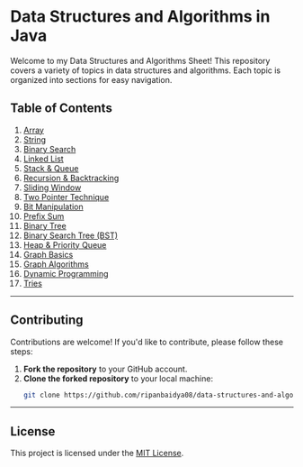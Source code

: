 # Data Structures and Algorithms in Java

Welcome to my Data Structures and Algorithms Sheet! This repository covers a variety of topics in data structures and algorithms. Each topic is organized into sections for easy navigation.

## Table of Contents

1. [Array](#array)
2. [String](#string)
3. [Binary Search](#binary-search)
4. [Linked List](#linked-list)
5. [Stack & Queue](#stack--queue)
6. [Recursion & Backtracking](#recursion--backtracking)
7. [Sliding Window](#sliding-window)
8. [Two Pointer Technique](#two-pointer-technique)
9. [Bit Manipulation](#bit-manipulation)
10. [Prefix Sum](#prefix-sum)
11. [Binary Tree](#binary-tree)
12. [Binary Search Tree (BST)](#binary-search-tree-bst)
13. [Heap & Priority Queue](#heap--priority-queue)
14. [Graph Basics](#graph-basics)
15. [Graph Algorithms](#graph-algorithms)
16. [Dynamic Programming](#dynamic-programming)
17. [Tries](#tries)

---

## Contributing

Contributions are welcome! If you'd like to contribute, please follow these steps:

1. **Fork the repository** to your GitHub account.  
2. **Clone the forked repository** to your local machine:  
   ```sh
   git clone https://github.com/ripanbaidya08/data-structures-and-algorithms-using-java.git

---
## License
This project is licensed under the [MIT License](LICENSE).
